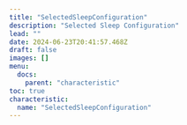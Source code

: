 ```yaml
---
title: "SelectedSleepConfiguration"
description: "Selected Sleep Configuration"
lead: ""
date: 2024-06-23T20:41:57.468Z
draft: false
images: []
menu:
  docs:
    parent: "characteristic"
toc: true
characteristic:
  name: "SelectedSleepConfiguration"
---
```

